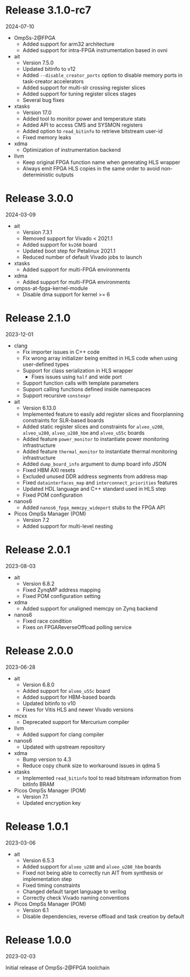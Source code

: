 # Release 3.1.0-rc7

2024-07-10

* OmpSs-2@FPGA
  * Added support for arm32 architecture
  * Added support for intra-FPGA instrumentation based in ovni
* ait
  * Version 7.5.0
  * Updated bitinfo to v12
  * Added `--disable_creator_ports` option to disable memory ports in task-creator accelerators
  * Added support for multi-slr crossing register slices
  * Added support for tuning register slices stages
  * Several bug fixes
* xtasks
  * Version 17.0
  * Added tool to monitor power and temperature stats
  * Added API to access CMS and SYSMON registers
  * Added option to `read_bitinfo` to retrieve bitstream user-id
  * Fixed memory leaks
* xdma
  * Optimization of instrumentation backend
* llvm
  * Keep original FPGA function name when generating HLS wrapper
  * Always emit FPGA HLS copies in the same order to avoid non-deterministic outputs

# Release 3.0.0

2024-03-09

* ait
  * Version 7.3.1
  * Removed support for Vivado < 2021.1
  * Added support for `kv260` board
  * Updated boot step for Petalinux 2021.1
  * Reduced number of default Vivado jobs to launch
* xtasks
  * Added support for multi-FPGA environments
* xdma
  * Added support for multi-FPGA environments
* ompss-at-fpga-kernel-module
  * Disable dma support for kernel >= 6

# Release 2.1.0

2023-12-01

* clang
  * Fix importer issues in C++ code
  * Fix wrong array initializer being emitted in HLS code when using user-defined types
  * Support for class serialization in HLS wrapper
    * Fixes issues using `half` and wide port
  * Support function calls with template parameters
  * Support calling functions defined inside namespaces
  * Support recursive `constexpr`
* ait
  * Version 6.13.0
  * Implemented feature to easily add register slices and floorplanning constraints for SLR-based boards
  * Added static register slices and constraints for `alveo_u200`, `alveo_u280`, `alveo_u280_hbm` and `alveo_u55c` boards
  * Added feature `power_monitor` to instantiate power monitoring infrastructure
  * Added feature `thermal_monitor` to instantiate thermal monitoring infrastructure
  * Added `dump_board_info` argument  to dump board info JSON
  * Fixed HBM AXI resets
  * Excluded unused DDR address segments from address map
  * Fixed `datainterfaces_map` and `interconnect_priorities` features
  * Updated HDL language and C++ standard used in HLS step
  * Fixed POM configuration
* nanos6
  * Added `nanos6_fpga_memcpy_wideport` stubs to the FPGA API
* Picos OmpSs Manager (POM)
  * Version 7.2
  * Added support for multi-level nesting

# Release 2.0.1
2023-08-03

* ait
  * Version 6.8.2
  * Fixed ZynqMP address mapping
  * Fixed POM configuration setting
* xdma
  * Added support for unaligned memcpy on Zynq backend
* nanos6
  * Fixed race condition
  * Fixes on FPGAReverseOffload polling service

# Release 2.0.0
2023-06-28

* ait
  * Version 6.8.0
  * Added support for `alveo_u55c` board
  * Added support for HBM-based boards
  * Updated bitinfo to v10
  * Fixes for Vitis HLS and newer Vivado versions
* mcxx
  * Deprecated support for Mercurium compiler
* llvm
  * Added support for clang compiler
* nanos6
  * Updated with upstream repository
* xdma
  * Bump version to 4.3
  * Reduce copy chunk size to workaround issues in qdma 5
* xtasks
  * Implemented `read_bitinfo` tool to read bitstream information from bitInfo BRAM
* Picos OmpSs Manager (POM)
  * Version 7.1
  * Updated encryption key

# Release 1.0.1
2023-03-06

* ait
  * Version 6.5.3
  * Added support for `alveo_u280` and `alveo_u280_hbm` boards
  * Fixed not being able to correctly run AIT from synthesis or implementation step
  * Fixed timing constraints
  * Changed default target language to verilog
  * Correctly check Vivado naming conventions
* Picos OmpSs Manager (POM)
  * Version 6.1
  * Disable dependencies, reverse offload and task creation by default


# Release 1.0.0
2023-02-03

Initial release of OmpSs-2@FPGA toolchain
